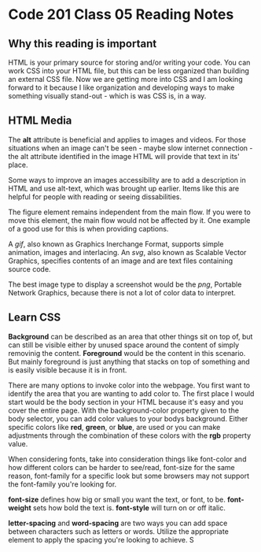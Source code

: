 # Code 201 Class 05 Reading Notes

## Why this reading is important

HTML is your primary source for storing and/or writing your code. You can work CSS into your HTML file, but this can be less organized than building an external CSS file. Now we are getting more into CSS and I am looking forward to it because I like organization and developing ways to make something visually stand-out - which is was CSS is, in a way. 

## HTML Media

The **alt** attribute is beneficial and applies to images and videos. For those situations when an image can't be seen - maybe slow internet connection - the alt attribute identified in the image HTML will provide that text in its' place.

Some ways to improve an images accessibility are to add a description in HTML and use alt-text, which was brought up earlier. Items like this are helpful for people with reading or seeing dissabilities. 

The figure element remains independent from the main flow. If you were to move this element, the main flow would not be affected by it. One example of a good use for this is when providing captions. 

A *gif*, also known as Graphics Inerchange Format, supports simple animation, images and interlacing. 
An *svg*, also known as Scalable Vector Graphics, specifies contents of an image and are text files containing source code.

The best image type to display a screenshot would be the *png*, Portable Network Graphics, because there is not a lot of color data to interpret. 

## Learn CSS

**Background** can be described as an area that other things sit on top of, but can still be visible either by unused space around the content of simply removinig the content. 
**Foreground** would be the content in this scenario. But mainly foreground is just anything that stacks on top of something and is easily visible because it is in front. 

There are many options to invoke color into the webpage. You first want to identify the area that you are wanting to add color to. The first place I would start would be the body section in your HTML because it's easy and you cover the entire page. With the background-color property given to the body selector, you can add color values to your bodys background. Either specific colors like **red**, **green**, or **blue**, are used or you can make adjustments through the combination of these colors with the **rgb** property value.

When considering fonts, take into consideration things like font-color and how different colors can be harder to see/read, font-size for the same reason, font-family for a specific look but some browsers may not support the font-family you're looking for.

**font-size** defines how big or small you want the text, or font, to be.
**font-weight** sets how bold the text is.
**font-style** will turn on or off italic.

**letter-spacing** and **word-spacing** are two ways you can add space between characters such as letters or words. Utilize the appropriate element to apply the spacing you're looking to achieve. S